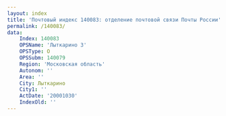 ```yaml
---
layout: index
title: 'Почтовый индекс 140083: отделение почтовой связи Почты России'
permalink: /140083/
data:
    Index: 140083
    OPSName: 'Лыткарино 3'
    OPSType: О
    OPSSubm: 140079
    Region: 'Московская область'
    Autonom: ''
    Area: ''
    City: Лыткарино
    City1: ''
    ActDate: '20001030'
    IndexOld: ''
---
```

